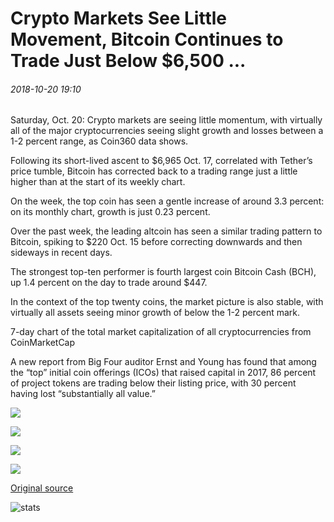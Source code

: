 # Crypto Markets See Little Movement, Bitcoin Continues to Trade Just Below $6,500 ...

###### 2018-10-20 19:10

Saturday, Oct. 20: Crypto markets are seeing little momentum, with virtually all of the major cryptocurrencies seeing slight growth and losses between a 1-2 percent range, as Coin360 data shows.

Following its short-lived ascent to $6,965 Oct. 17, correlated with Tether’s price tumble, Bitcoin has corrected back to a trading range just a little higher than at the start of its weekly chart.

On the week, the top coin has seen a gentle increase of around 3.3 percent: on its monthly chart, growth is just 0.23 percent.

Over the past week, the leading altcoin has seen a similar trading pattern to Bitcoin, spiking to $220 Oct. 15 before correcting downwards and then sideways in recent days.

The strongest top-ten performer is fourth largest coin Bitcoin Cash (BCH), up 1.4 percent on the day to trade around $447.

In the context of the top twenty coins, the market picture is also stable, with virtually all assets seeing minor growth of below the 1-2 percent mark.

7-day chart of the total market capitalization of all cryptocurrencies from CoinMarketCap

A new report from Big Four auditor Ernst and Young has found that among the “top” initial coin offerings (ICOs) that raised capital in 2017, 86 percent of project tokens are trading below their listing price, with 30 percent having lost “substantially all value.”

![](https://s3.cointelegraph.com/storage/uploads/view/47f572bf14e1aa93b3818ef7aa1ac13e.png)

![](https://s3.cointelegraph.com/storage/uploads/view/ac8d62ccf48d0bb2f96ed77721a7cf3f.png)

![](https://s3.cointelegraph.com/storage/uploads/view/57159e9b1d037f62070d5b37085f50a0.png)

![](https://s3.cointelegraph.com/storage/uploads/view/a0a94e09f8a898c11d97d9fe9266eed8.png)

[Original source](https://cointelegraph.com/news/crypto-markets-see-little-movement-bitcoin-continues-to-trade-just-below-6-500)

![stats](https://c.statcounter.com/11760860/0/a89fa40b/1/ "stats")